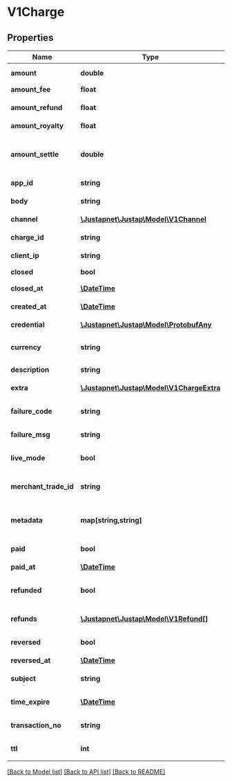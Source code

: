 # V1Charge

## Properties
Name | Type | Description | Notes
------------ | ------------- | ------------- | -------------
**amount** | **double** | 订单金额 | [default to 0.0]
**amount_fee** | **float** | 下单金额 | 
**amount_refund** | **float** | 订单退款总金额 | 
**amount_royalty** | **float** | 分账金额 | 
**amount_settle** | **double** | 结算金额，不一定有，视支付通道情况返回 | 
**app_id** | **string** | 应用ID | 
**body** | **string** | 订单描述信息 | 
**channel** | [**\Justapnet\Justap\Model\V1Channel**](V1Channel.md) | 支付渠道 | 
**charge_id** | **string** | Charge 对象 id | 
**client_ip** | **string** | 顾客IP | 
**closed** | **bool** | 是否关闭 | [default to false]
**closed_at** | [**\DateTime**](\DateTime.md) | 关闭时间 | [optional] 
**created_at** | [**\DateTime**](\DateTime.md) | Charge 对象创建时间 | [optional] 
**credential** | [**\Justapnet\Justap\Model\ProtobufAny**](ProtobufAny.md) | 支付凭证 | [optional] 
**currency** | **string** | 货币单位，当前仅支持 CNY | 
**description** | **string** | 描述信息 | 
**extra** | [**\Justapnet\Justap\Model\V1ChargeExtra**](V1ChargeExtra.md) | 支付渠道元数据 | [optional] 
**failure_code** | **string** | 收单机构错误码 | 
**failure_msg** | **string** | 收单机构错误描述信息 | 
**live_mode** | **bool** | 表明是否是沙箱环境 | [default to false]
**merchant_trade_id** | **string** | 商户系统订单号，APP下需唯一 | 
**metadata** | **map[string,string]** | 订单元数据，原样返回 | [optional] 
**paid** | **bool** | 表明是否已支付 | [default to false]
**paid_at** | [**\DateTime**](\DateTime.md) | 支付时间 | [optional] 
**refunded** | **bool** | 表明是否包含退款，含退款失败的 | [default to false]
**refunds** | [**\Justapnet\Justap\Model\V1Refund[]**](V1Refund.md) | Refund 对象列表 | [optional] 
**reversed** | **bool** | 表明是否已经撤销 | [default to false]
**reversed_at** | [**\DateTime**](\DateTime.md) | 冲正时间 | [optional] 
**subject** | **string** | 订单描述主题 | 
**time_expire** | [**\DateTime**](\DateTime.md) | 订单过期时间 | [optional] 
**transaction_no** | **string** | Charge 的支付单号 | 
**ttl** | **int** | 订单生存时间，单位秒 | [default to 0]

[[Back to Model list]](../README.md#documentation-for-models) [[Back to API list]](../README.md#documentation-for-api-endpoints) [[Back to README]](../README.md)


